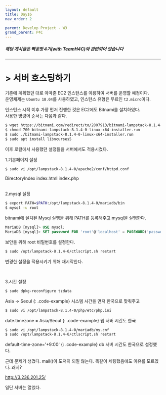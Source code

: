 ```yaml
---
layout: default
title: Day16
nav_order: 2

parent: Develop Project - W3
grand_parent: P4C
---
```


##### 해당 게시글은 빡공팟 4기(with TeamH4C)와 관련되어 있습니다
-----

# > 서버 호스팅하기

기존에 계획했던 대로 아마존 EC2 인스턴스를 이용하여 서버를 운영할 예정이다.  
운영체제는 `Ubuntu 18.04`를 사용하였고, 인스턴스 유형은 무료인 `t2.micro`이다.

인스턴스 시작 이후 가장 먼저 진행한 것은 EC2에도 Bitnami를 설치하였다.  
사용한 명령어 순서는 다음과 같다.  

```bash
$ wget https://bitnami.com/redirect/to/2007913/bitnami-lampstack-8.1.4-0-linux-x64-installer.run
$ chmod 700 bitnami-lampstack-8.1.4-0-linux-x64-installer.run 
$ sudo ./bitnami-lampstack-8.1.4-0-linux-x64-installer.run 
$ sudo apt install libncurses5
```
이후 로컬에서 사용했던 설정들을 서버에서도 적용시켰다.

1.기본페이지 설정
```bash
$ sudo vi /opt/lampstack-8.1.4-0/apache2/conf/httpd.conf
```
<div class="code-example">
<IfModule dir_module>
    DirectoryIndex index.html index.php
</IfModule>
</div>

<br>

2.mysql 설정
```bash
$ export PATH=$PATH:/opt/lampstack-8.1.4-0/mariadb/bin
$ mysql -u root
```
bitnami에 설치된 Mysql 실행을 위해 PATH를 등록해주고 mysql을 실행한다.

```sql
MariaDB [mysql]> USE mysql;
MariaDB [mysql]> SET password FOR 'root'@'localhost' = PASSWORD('password');
```
보안을 위해 root 비밀번호를 설정한다.

```bash
$ sudo /opt/lampstack-8.1.4-0/ctlscript.sh restart
```
변경한 설정을 적용시키기 위해 재시작한다.

<br>

3.시간 설정
```bash
$ sudo dpkg-reconfigure tzdata
```
Asia -> Seoul 
{: .code-example}
시스템 시간을 먼저 한국으로 맞춰주고

```bash
$ sudo vi /opt/lampstack-8.1.4-0/php/etc/php.ini
```
date.timezone = Asia/Seoul
{: .code-example}
웹 서버 시간도 한국

```bash
$ sudo vi /opt/lampstack-8.1.4-0/mariadb/my.cnf
$ sudo /opt/lampstack-8.1.4-0/ctlscript.sh restart
```
default-time-zone='+9:00'
{: .code-example}
db 서버 시간도 한국으로 설정했다.

근데 문제가 생겼다.
mail()이 도저히 되질 않는다.
똑같이 세팅했음에도 이유를 모르겠다. 왜지?

http://3.236.201.25/ 

일단 서버는 열었다.
